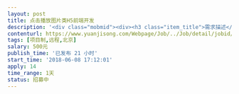 ```yaml
---                
layout: post       
title: 点击播放图片类H5前端开发           
description: '<div class="mobmid"><div><h3 class="item_title">需求描述</h3><p>一、需求描述：<br/> <br/>类别：点击播放下一页H5前端开发  <br/>功能：父亲节H5活动，配合文字描述（童声配音），展示日常生活中父亲父爱满满的形象。 最后一页长按识别图中二维码发送关键词“为爱点赞”到某微信公众号后台。<br/> <br/>二、要求：<br/> <br/>开发比较简单、期待长期保持合作。</p></div><!--info end--></div>'     
contenturl: https://www.yuanjisong.com/Webpage/Job/../Job/detail/jobid/101547      
tags: [项目制,远程,北京]            
salary: 500元          
publish_time: '已发布 21 小时'         
start_time: '2018-06-08 17:12:01'           
apply: 14                   
time_range: 1天              
status: 招募中                  
---                 
```


